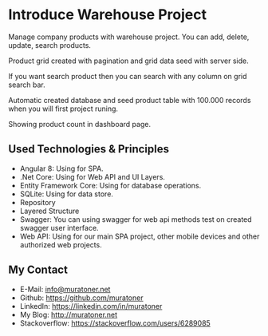 # Introduce Warehouse Project
Manage company products with warehouse project. You can add, delete, update, search products.

Product grid created with pagination and grid data seed with server side.

If you want search product then you can search with any column on grid search bar.

Automatic created database and seed product table with 100.000 records when you will first project runing.

Showing product count in dashboard page.

## Used Technologies & Principles
- Angular 8: Using for SPA.
- .Net Core: Using for Web API and UI Layers.
- Entity Framework Core: Using for database operations.
- SQLite: Using for data store.
- Repository
- Layered Structure
- Swagger: You can using swagger for web api methods test on created swagger user interface.
- Web API: Using for our main SPA project, other mobile devices and other authorized web projects. 

## My Contact
- E-Mail: info@muratoner.net
- Github: https://github.com/muratoner
- LinkedIn: https://linkedin.com/in/muratoner
- My Blog: http://muratoner.net
- Stackoverflow: https://stackoverflow.com/users/6289085